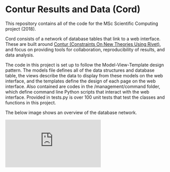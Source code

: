 # Contur Results and Data (Cord)

This repository contains all of the code for the MSc Scientific Computing project (2018). 

Cord consists of a network of database tables that link to a web interface. These are built around [Contur (Constraints On New Theories Using Rivet)](http://contur.hepforge.org/),
and focus on providing tools for collaboration, reproducibility of results, and data analysis.

The code in this project is set up to follow the Model-View-Template design pattern. The models file defines all of the data structures and database table,
the views describe the data to display from these models on the web interface, and the templates define the design of each page on the web interface. 
Also contained are codes in the /management/command folder, which define command line Python scripts that interact with the web interface. 
Provided in tests.py is over 100 unit tests that test the classes and functions in this project.

The below image shows an overview of the database network.

![alt text](https://raw.githubusercontent.com/NathanRobertPart/ConturDjango/database_network.pdf)
